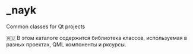 # _nayk
Common classes for Qt projects

:ru: В этом каталоге содержится библиотека классов, используемая в разных проектах, QML компоненты и рксурсы.

